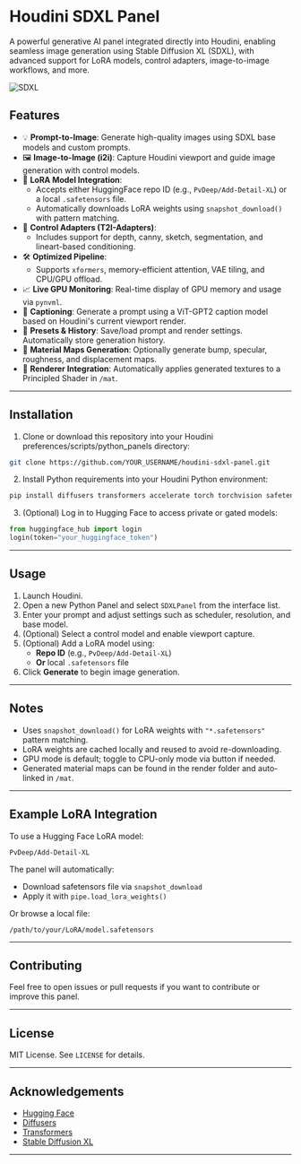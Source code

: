 # Houdini SDXL Panel

A powerful generative AI panel integrated directly into Houdini, enabling seamless image generation using Stable Diffusion XL (SDXL), with advanced support for LoRA models, control adapters, image-to-image workflows, and more.

![SDXL](https://github.com/user-attachments/assets/ca378d0c-67dc-4fdb-9551-f3844729a960)


## Features

- 💡 **Prompt-to-Image**: Generate high-quality images using SDXL base models and custom prompts.
- 🖼 **Image-to-Image (i2i)**: Capture Houdini viewport and guide image generation with control models.
- 🔌 **LoRA Model Integration**:
  - Accepts either HuggingFace repo ID (e.g., `PvDeep/Add-Detail-XL`) or a local `.safetensors` file.
  - Automatically downloads LoRA weights using `snapshot_download()` with pattern matching.
- 🧠 **Control Adapters (T2I-Adapters)**:
  - Includes support for depth, canny, sketch, segmentation, and lineart-based conditioning.
- 🛠 **Optimized Pipeline**:
  - Supports `xformers`, memory-efficient attention, VAE tiling, and CPU/GPU offload.
- 📈 **Live GPU Monitoring**: Real-time display of GPU memory and usage via `pynvml`.
- 📸 **Captioning**: Generate a prompt using a ViT-GPT2 caption model based on Houdini's current viewport render.
- 🧾 **Presets & History**: Save/load prompt and render settings. Automatically store generation history.
- 🧪 **Material Maps Generation**: Optionally generate bump, specular, roughness, and displacement maps.
- 🧵 **Renderer Integration**: Automatically applies generated textures to a Principled Shader in `/mat`.

---

## Installation

1. Clone or download this repository into your Houdini preferences/scripts/python_panels directory:

```bash
git clone https://github.com/YOUR_USERNAME/houdini-sdxl-panel.git
```

2. Install Python requirements into your Houdini Python environment:

```bash
pip install diffusers transformers accelerate torch torchvision safetensors huggingface_hub pynvml
```

3. (Optional) Log in to Hugging Face to access private or gated models:

```python
from huggingface_hub import login
login(token="your_huggingface_token")
```

---

## Usage

1. Launch Houdini.
2. Open a new Python Panel and select `SDXLPanel` from the interface list.
3. Enter your prompt and adjust settings such as scheduler, resolution, and base model.
4. (Optional) Select a control model and enable viewport capture.
5. (Optional) Add a LoRA model using:
   - **Repo ID** (e.g., `PvDeep/Add-Detail-XL`)
   - **Or** local `.safetensors` file
6. Click **Generate** to begin image generation.

---

## Notes

- Uses `snapshot_download()` for LoRA weights with `"*.safetensors"` pattern matching.
- LoRA weights are cached locally and reused to avoid re-downloading.
- GPU mode is default; toggle to CPU-only mode via button if needed.
- Generated material maps can be found in the render folder and auto-linked in `/mat`.

---

## Example LoRA Integration

To use a Hugging Face LoRA model:

```
PvDeep/Add-Detail-XL
```

The panel will automatically:

- Download safetensors file via `snapshot_download`
- Apply it with `pipe.load_lora_weights()`

Or browse a local file:

```
/path/to/your/LoRA/model.safetensors
```

---

## Contributing

Feel free to open issues or pull requests if you want to contribute or improve this panel.

---

## License

MIT License. See `LICENSE` for details.

---

## Acknowledgements

- [Hugging Face](https://huggingface.co/)
- [Diffusers](https://github.com/huggingface/diffusers)
- [Transformers](https://github.com/huggingface/transformers)
- [Stable Diffusion XL](https://stability.ai/)

---
